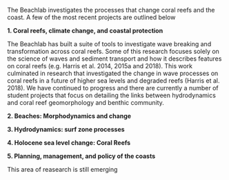 The Beachlab investigates the processes that change coral reefs and the coast. A few of the most recent projects are outlined below


**1. Coral reefs, climate change, and coastal protection**

The Beachlab has built a suite of tools to investigate wave breaking and transformation across coral reefs. Some of this research focuses solely on the science of waves and sediment transport and how it describes features on coral reefs (e.g. Harris et al. 2014, 2015a and 2018). This work culminated in research that investigated the change in wave processes on coral reefs in a future of higher sea levels and degraded reefs (Harris et al. 2018). We have continued to progress and there are currently a number of student projects that focus on detailing the links between hydrodynamics and coral reef geomorphology and benthic community.


**2. Beaches: Morphodynamics and change**



**3. Hydrodynamics: surf zone processes**



**4. Holocene sea level change: Coral Reefs**



**5. Planning, management, and policy of the coasts**

This area of reasearch is still emerging 